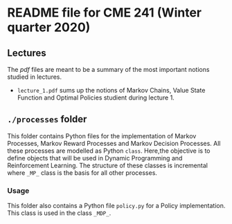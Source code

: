 # README file for CME 241 (Winter quarter 2020)

## Lectures

The _pdf_ files are meant to be a summary of the most important notions studied in lectures. 

* `lecture_1.pdf` sums up  the notions of Markov Chains, Value State Function and Optimal Policies studient during lecture 1. 

## `./processes` folder

This folder contains Python files for the implementation of Markov Processes, Markov Reward Processes and Markov Decision Processes. All these processes are modelled as Python `class`. Here,the objective is to define objects that will be used in Dynamic Programming and Reinforcement Learning. The structure of these classes is incremental where `_MP_` class is the basis for all other processes. 

### Usage 


This folder also contains a Python file `policy.py` for a Policy implementation. This class is used in the class `_MDP_`. 

